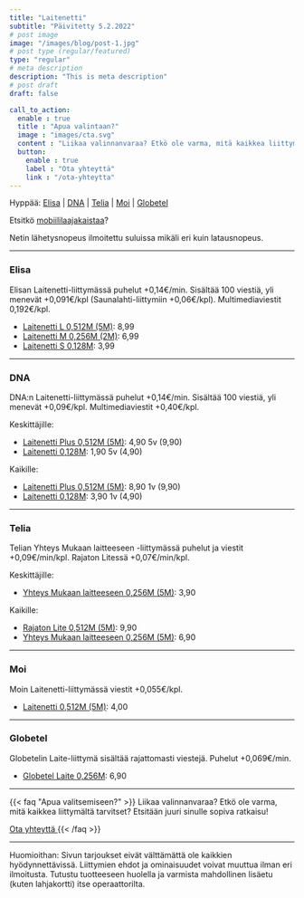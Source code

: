 ```yaml
---
title: "Laitenetti"
subtitle: "Päivitetty 5.2.2022"
# post image
image: "/images/blog/post-1.jpg"
# post type (regular/featured)
type: "regular"
# meta description
description: "This is meta description"
# post draft
draft: false

call_to_action:
  enable : true
  title : "Apua valintaan?"
  image : "images/cta.svg"
  content : "Liikaa valinnanvaraa? Etkö ole varma, mitä kaikkea liittymältä tarvitset? Etsitään juuri sinulle sopiva ratkaisu!"
  button:
    enable : true
    label : "Ota yhteyttä"
    link : "/ota-yhteytta"
---
```


<!-- 


*    *   ** * * * * *** * * * * *** *** *** *** ***   *** *
*   * * *   * * * *  *  * * * * * *  *  * * * * * *   *   *
*   ***  *  **  * *  *  **  * * * *  *  * * * * * *   **  *
*   * *   * * * * *  *  * * * * * *  *  * * * * * *   *   *
*** * * **  * * ***  *  * * *** * *  *  *** *** * * * *   *

Tervetuloa lukemaan koodia!

Täältä saattaa löytää vanhentuneita tarjouksia, tuskinpa muuta ihmeellistä. 

Ideoita saa lähettää laskutkuntoon.fi/ota-yhteytta.


-->

Hyppää: [Elisa](#elisa) | [DNA](#dna) | [Telia](#telia) | [Moi](#moi) | [Globetel](#globetel)

Etsitkö [mobiililaajakaistaa](/liittymat/netti)?

Netin lähetysnopeus ilmoitettu suluissa mikäli eri kuin latausnopeus.

<hr>

<a name="elisa"></a>
### Elisa

Elisan Laitenetti-liittymässä puhelut +0,14€/min. Sisältää 100 viestiä, yli menevät +0,091€/kpl (Saunalahti-liittymiin +0,06€/kpl). Multimediaviestit 0,192€/kpl.

* [Laitenetti L 0,512M (5M)][EL]: 8,99
* [Laitenetti M 0,256M (2M)][EL]: 6,99
* [Laitenetti S 0,128M][EL]: 3,99

[EL]: https://elisa.fi/laitesim
[ELT]: https://elisa.fi/kauppa/tarjoukset#services

<hr>

<a name="dna"></a>
### DNA

DNA:n Laitenetti-liittymässä puhelut +0,14€/min. Sisältää 100 viestiä, yli menevät +0,09€/kpl. Multimediaviestit +0,40€/kpl.

Keskittäjille:
* [Laitenetti Plus 0,512M (5M)][dl3]: 4,90 5v (9,90)
* [Laitenetti 0,128M][dl4]: 1,90 5v (4,90)

Kaikille:
* [Laitenetti Plus 0,512M (5M)][dl1]: 8,90 1v (9,90)
* [Laitenetti 0,128M][dl2]: 3,90 1v (4,90)

[dl1]: https://kauppa4.dna.fi/c/DNA-Laitenetti-Plus/p/QDS00002
[dl2]: https://kauppa4.dna.fi/c/DNA-Laitenetti/p/QDS00001
[dl3]: https://kauppa4.dna.fi/c/DNA-Laitenetti-Plus/p/MCAMP-QDS00002
[dl4]: https://kauppa4.dna.fi/c/DNA-Laitenetti/p/MCAMP-QDS00001

<hr>

<a name="telia"></a>
### Telia

Telian Yhteys Mukaan laitteeseen -liittymässä puhelut ja viestit +0,09€/min/kpl. Rajaton Litessä +0,07€/min/kpl.

Keskittäjille:
* [Yhteys Mukaan laitteeseen 0,256M (5M)][tl2m-keski]: 3,90

Kaikille:
* [Rajaton Lite 0,512M (5M)][tl5m]: 9,90
* [Yhteys Mukaan laitteeseen 0,256M (5M)][tl2m]: 6,90

[tl2m-keski]: https://kauppa.telia.fi/yksityisille/tuotteet/liittyma.aspx?Subscription=Data&Plan=YhteysLaitteeseenKeskittajalle
[tl5m]: https://kauppa.telia.fi/yksityisille/tuotteet/liittyma.aspx?Subscription=Voice&Plan=RajatonLite05M
[tl2m]: https://kauppa.telia.fi/yksityisille/tuotteet/liittyma.aspx?Subscription=Data&Plan=YhteysLaitteeseen

[TL]: https://www.telia.fi/kauppa/liittymat/laitenetti

<hr>

<a name="moi"></a>
### Moi

Moin Laitenetti-liittymässä viestit +0,055€/kpl.

* [Laitenetti 0,512M (5M)][ML]: 4,00

[ML]: https://www.moi.fi/laitenetti

<hr>

<a name="globetel"></a>
### Globetel

Globetelin Laite-liittymä sisältää rajattomasti viestejä. Puhelut +0,069€/min.

* [Globetel Laite 0,256M][GL]: 6,90

[GL]: https://globetel.fi/tilaa-liittyma?liittyma=globetel-laite

<hr>

{{< faq "Apua valitsemiseen?" >}}
Liikaa valinnanvaraa? Etkö ole varma, mitä kaikkea liittymältä tarvitset? Etsitään juuri sinulle sopiva ratkaisu!

[Ota yhteyttä <i class="fas fa-arrow-right"></i>](/ota-yhteytta)
{{< /faq >}}

<hr>

Huomioithan: Sivun tarjoukset eivät välttämättä ole kaikkien hyödynnettävissä. Liittymien ehdot ja ominaisuudet voivat muuttua ilman eri ilmoitusta. Tutustu tuotteeseen huolella ja varmista mahdollinen lisäetu (kuten lahjakortti) itse operaattorilta.
